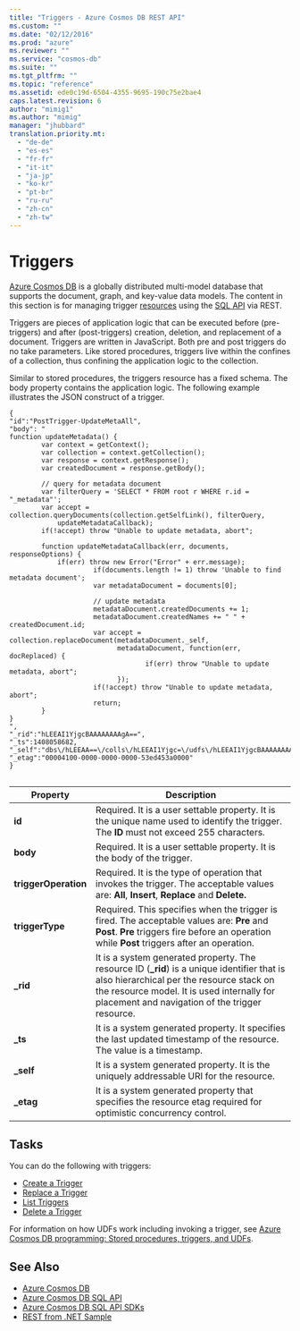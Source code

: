 ```yaml
---
title: "Triggers - Azure Cosmos DB REST API"
ms.custom: ""
ms.date: "02/12/2016"
ms.prod: "azure"
ms.reviewer: ""
ms.service: "cosmos-db"
ms.suite: ""
ms.tgt_pltfrm: ""
ms.topic: "reference"
ms.assetid: ede0c19d-6504-4355-9695-190c75e2bae4
caps.latest.revision: 6
author: "mimig1"
ms.author: "mimig"
manager: "jhubbard"
translation.priority.mt: 
  - "de-de"
  - "es-es"
  - "fr-fr"
  - "it-it"
  - "ja-jp"
  - "ko-kr"
  - "pt-br"
  - "ru-ru"
  - "zh-cn"
  - "zh-tw"
---
```

# Triggers
[Azure Cosmos DB](/azure/cosmos-db/introduction) is a globally distributed multi-model database that supports the document, graph, and key-value data models. The content in this section is for managing trigger [resources](/azure/cosmos-db/sql-api-resources) using the [SQL API](/azure/cosmos-db/sql-api-introduction) via REST.  

Triggers are pieces of application logic that can be executed before (pre-triggers) and after (post-triggers) creation, deletion, and replacement of a document. Triggers are written in JavaScript. Both pre and post triggers do no take parameters. Like stored procedures, triggers live within the confines of a collection, thus confining the application logic to the collection.  
  
Similar to stored procedures, the triggers resource has a fixed schema. The body property contains the application logic. The following example illustrates the JSON construct of a trigger.  
  
```  
{  
"id":"PostTrigger-UpdateMetaAll",  
"body": "  
function updateMetadata() {  
        var context = getContext();  
        var collection = context.getCollection();  
        var response = context.getResponse();  
        var createdDocument = response.getBody();  
  
        // query for metadata document  
        var filterQuery = 'SELECT * FROM root r WHERE r.id = "_metadata"';  
        var accept = collection.queryDocuments(collection.getSelfLink(), filterQuery,  
            updateMetadataCallback);  
        if(!accept) throw "Unable to update metadata, abort";  
  
        function updateMetadataCallback(err, documents, responseOptions) {  
            if(err) throw new Error("Error" + err.message);  
                     if(documents.length != 1) throw 'Unable to find metadata document';  
                     var metadataDocument = documents[0];  
  
                     // update metadata  
                     metadataDocument.createdDocuments += 1;  
                     metadataDocument.createdNames += " " + createdDocument.id;  
                     var accept = collection.replaceDocument(metadataDocument._self,  
                           metadataDocument, function(err, docReplaced) {  
                                  if(err) throw "Unable to update metadata, abort";  
                           });  
                     if(!accept) throw "Unable to update metadata, abort";  
                     return;                      
        }  
}  
",  
"_rid":"hLEEAI1YjgcBAAAAAAAAgA==",  
"_ts":1408058682,  
"_self":"dbs\/hLEEAA==\/colls\/hLEEAI1Yjgc=\/udfs\/hLEEAI1YjgcBAAAAAAAAgA==\/",  
"_etag":"00004100-0000-0000-0000-53ed453a0000"  
}  
  
```  
  
|Property|Description|  
|--------------|-----------------|  
|**id**|Required. It is a user settable property. It is the unique name used to identify the trigger. The **ID** must not exceed 255 characters.|  
|**body**|Required. It is a user settable property. It is the body of the trigger.|  
|**triggerOperation**|Required. It is the type of operation that invokes the trigger. The acceptable values are: **All**, **Insert**, **Replace** and **Delete.**|  
|**triggerType**|Required. This specifies when the trigger is fired. The acceptable values are: **Pre** and **Post**. **Pre** triggers fire before an operation while **Post** triggers after an operation.|  
|**_rid**|It is a system generated property. The resource ID (**_rid**) is a unique identifier that is also hierarchical per the resource stack on the resource model. It is used internally for placement and navigation of the trigger resource.|  
|**_ts**|It is a system generated property. It specifies the last updated timestamp of the resource. The value is a timestamp.|  
|**_self**|It is a system generated property. It is the uniquely addressable URI for the resource.|  
|**_etag**|It is a system generated property that specifies the resource etag required for optimistic concurrency control.|  
  
## Tasks  
You can do the following with triggers:  
  
-   [Create a Trigger](create-a-trigger.md)   
-   [Replace a Trigger](replace-a-trigger.md)  
-   [List Triggers](list-triggers.md)  
-   [Delete a Trigger](delete-a-trigger.md)  
  
For information on how UDFs work including invoking a trigger, see [Azure Cosmos DB programming: Stored procedures, triggers, and UDFs](/azure/cosmos-db/programming/).  
  
## See Also  
* [Azure Cosmos DB](https://docs.microsoft.com/azure/cosmos-db/introduction) 
* [Azure Cosmos DB SQL API](https://docs.microsoft.com/azure/cosmos-db/sql-api-introduction)   
* [Azure Cosmos DB SQL API SDKs](https://docs.microsoft.com/en-us/azure/cosmos-db/sql-api-sdk-dotnet)    
* [REST from .NET Sample](https://github.com/Azure/azure-documentdb-dotnet/tree/master/samples/rest-from-.net)  
  

